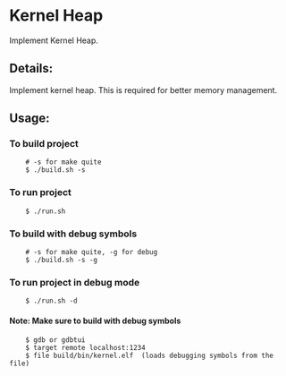 # Kernel Heap

Implement Kernel Heap.

## Details:

Implement kernel heap. This is required for better memory management.

## Usage:

### To build project

```shell
	# -s for make quite
	$ ./build.sh -s
```

### To run project

```shell
	$ ./run.sh
```

### To build with debug symbols

```shell
	# -s for make quite, -g for debug
	$ ./build.sh -s -g
```

### To run project in debug mode

```shell
	$ ./run.sh -d
```

#### Note: Make sure to build with debug symbols

```shell
	$ gdb or gdbtui
	$ target remote localhost:1234
	$ file build/bin/kernel.elf  (loads debugging symbols from the file)
```
